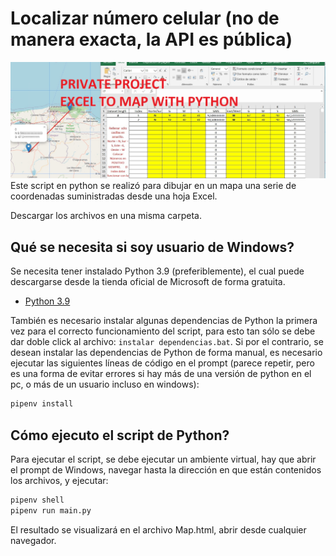 # Localizar número celular (no de manera exacta, la API es pública)
<!-- Sección portada del repositorio -->
<a href="#">
    <img src="./portada.jpg" />
</a>
Este script en python se realizó para dibujar en un mapa una serie de coordenadas suministradas desde una hoja Excel. 

Descargar los archivos en una misma carpeta.

## Qué se necesita si soy usuario de Windows?

Se necesita tener instalado Python 3.9 (preferiblemente), el cual puede descargarse desde la tienda oficial de Microsoft de forma gratuita.

- [Python 3.9](https://www.microsoft.com/store/productId/9P7QFQMJRFP7)


También es necesario instalar algunas dependencias de Python la primera vez para el correcto funcionamiento del script, para esto tan sólo se debe dar doble click al archivo: `instalar dependencias.bat`. Si por el contrario, se desean instalar las dependencias de Python de forma manual, es necesario ejecutar las siguientes líneas de código en el prompt (parece repetir, pero es una forma de evitar errores si hay más de una versión de python en el pc, o más de un usuario incluso en windows):

```sh
pipenv install
```

## Cómo ejecuto el script de Python?

Para ejecutar el script, se debe ejecutar un ambiente virtual, hay que abrir el prompt de Windows, navegar hasta la dirección en que están contenidos los archivos, y ejecutar:

```sh
pipenv shell
pipenv run main.py
```

El resultado se visualizará en el archivo Map.html, abrir desde cualquier navegador.